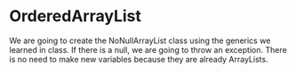 # OrderedArrayList
We are going to create the NoNullArrayList class using the generics we learned in class.  If there is a null, we are going to throw an exception. There is no need to make new variables because they are already ArrayLists.  
